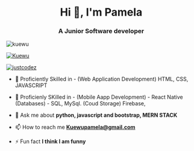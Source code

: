 <h1 align="center">Hi 👋, I'm Pamela</h1>
<h3 align="center">A Junior Software developer</h3>

<p align="left"> <img src="https://komarev.com/ghpvc/?username=kuewu&label=Profile%20views&color=0e75b6&style=flat" alt="kuewu" /> </p>



<p align="left"> <a href="https://github.com/ryo-ma/github-profile-trophy"><img src="https://github-profile-trophy.vercel.app/?username=Kuewu" alt="Kuewu" /></a> </p>

<p align="left"> <a href="https://twitter.com/justcodez" target="blank"><img src="https://img.shields.io/twitter/follow/justcodez?logo=twitter&style=for-the-badge" alt="justcodez" /></a> </p>

- 🔭 Proficiently Skilled in - (Web Application Development) HTML, CSS, JAVASCRIPT

- 🌱 Proficienly SKilled in - (Mobile Aapp Development) - React Native (Databases) - SQL, MySql.    (Coud Storage) Firebase, 

- 💬 Ask me about **python, javascript and bootstrap, MERN STACK**

- 📫 How to reach me **Kuewupamela@gmail.com**

- ⚡ Fun fact **I think I am funny**

  
  
  
  





 



